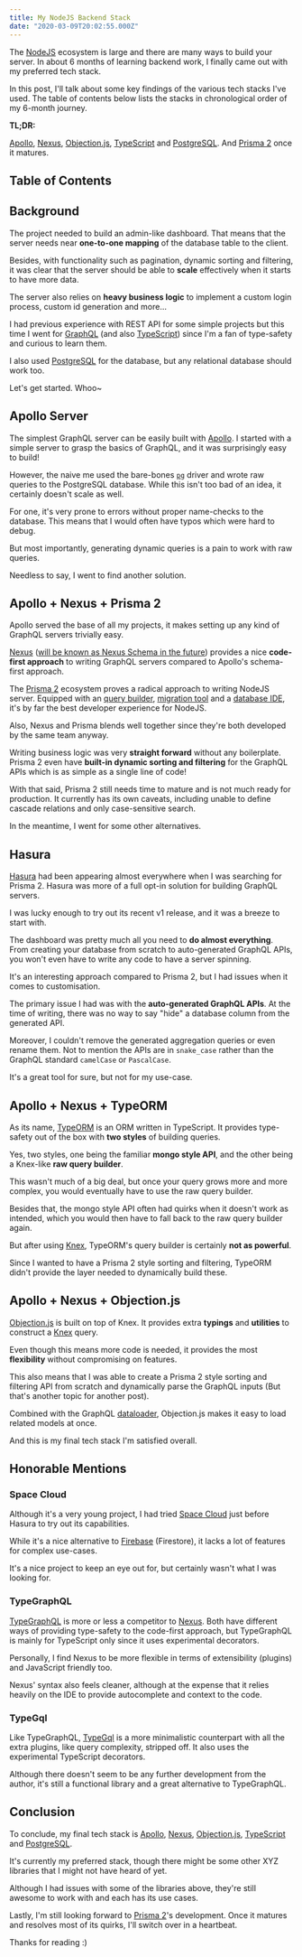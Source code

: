 ```yaml
---
title: My NodeJS Backend Stack
date: "2020-03-09T20:02:55.000Z"
---
```


The [NodeJS][nodejs] ecosystem is large and there are many ways to build your server. In about 6 months of learning backend work, I finally came out with my preferred tech stack.

In this post, I'll talk about some key findings of the various tech stacks I've used. The table of contents below lists the stacks in chronological order of my 6-month journey.

**TL;DR:**

[Apollo][apollo-server], [Nexus][nexus], [Objection.js][objection], [TypeScript][typescript] and [PostgreSQL][postgres]. And [Prisma 2][prisma2] once it matures.

## Table of Contents

<!-- toc -->

## Background

The project needed to build an admin-like dashboard. That means that the server needs near **one-to-one mapping** of the database table to the client.

Besides, with functionality such as pagination, dynamic sorting and filtering, it was clear that the server should be able to **scale** effectively when it starts to have more data.

The server also relies on **heavy business logic** to implement a custom login process, custom id generation and more...

I had previous experience with REST API for some simple projects but this time I went for [GraphQL][graphql] (and also [TypeScript][typescript]) since I'm a fan of type-safety and curious to learn them.

I also used [PostgreSQL][postgres] for the database, but any relational database should work too.

Let's get started. Whoo~

## Apollo Server

The simplest GraphQL server can be easily built with [Apollo][apollo-server]. I started with a simple server to grasp the basics of GraphQL, and it was surprisingly easy to build!

However, the naive me used the bare-bones [`pg`][pg] driver and wrote raw queries to the PostgreSQL database. While this isn't too bad of an idea, it certainly doesn't scale as well.

For one, it's very prone to errors without proper name-checks to the database. This means that I would often have typos which were hard to debug.

But most importantly, generating dynamic queries is a pain to work with raw queries.

Needless to say, I went to find another solution.

## Apollo + Nexus + Prisma 2

Apollo served the base of all my projects, it makes setting up any kind of GraphQL servers trivially easy.

[Nexus][nexus] ([will be known as Nexus Schema in the future](https://github.com/prisma-labs/nexus/issues/373)) provides a nice **code-first approach** to writing GraphQL servers compared to Apollo's schema-first approach.

The [Prisma 2][prisma2] ecosystem proves a radical approach to writing NodeJS server. Equipped with an [query builder][prisma2-client], [migration tool][prisma2-migrate] and a [database IDE][prisma2-studio], it's by far the best developer experience for NodeJS.

Also, Nexus and Prisma blends well together since they're both developed by the same team anyway.

Writing business logic was very **straight forward** without any boilerplate. Prisma 2 even have **built-in dynamic sorting and filtering** for the GraphQL APIs which is as simple as a single line of code!

With that said, Prisma 2 still needs time to mature and is not much ready for production. It currently has its own caveats, including unable to define cascade relations and only case-sensitive search.

In the meantime, I went for some other alternatives.

## Hasura

[Hasura][hasura] had been appearing almost everywhere when I was searching for Prisma 2. Hasura was more of a full opt-in solution for building GraphQL servers.

I was lucky enough to try out its recent v1 release, and it was a breeze to start with.

The dashboard was pretty much all you need to **do almost everything**. From creating your database from scratch to auto-generated GraphQL APIs, you won't even have to write any code to have a server spinning.

It's an interesting approach compared to Prisma 2, but I had issues when it comes to customisation.

The primary issue I had was with the **auto-generated GraphQL APIs**. At the time of writing, there was no way to say "hide" a database column from the generated API.

Moreover, I couldn't remove the generated aggregation queries or even rename them. Not to mention the APIs are in `snake_case` rather than the GraphQL standard `camelCase` or `PascalCase`.

It's a great tool for sure, but not for my use-case.

## Apollo + Nexus + TypeORM

As its name, [TypeORM][typeorm] is an ORM written in TypeScript. It provides type-safety out of the box with **two styles** of building queries.

Yes, two styles, one being the familiar **mongo style API**, and the other being a Knex-like **raw query builder**.

This wasn't much of a big deal, but once your query grows more and more complex, you would eventually have to use the raw query builder.

Besides that, the mongo style API often had quirks when it doesn't work as intended, which you would then have to fall back to the raw query builder again.

But after using [Knex][knex], TypeORM's query builder is certainly **not as powerful**.

Since I wanted to have a Prisma 2 style sorting and filtering, TypeORM didn't provide the layer needed to dynamically build these.

## Apollo + Nexus + Objection.js

[Objection.js][objection] is built on top of Knex. It provides extra **typings** and **utilities** to construct a [Knex][knex] query.

Even though this means more code is needed, it provides the most **flexibility** without compromising on features.

This also means that I was able to create a Prisma 2 style sorting and filtering API from scratch and dynamically parse the GraphQL inputs (But that's another topic for another post).

Combined with the GraphQL [dataloader][dataloader], Objection.js makes it easy to load related models at once.

And this is my final tech stack I'm satisfied overall.

## Honorable Mentions

### Space Cloud

Although it's a very young project, I had tried [Space Cloud][space-cloud] just before Hasura to try out its capabilities.

While it's a nice alternative to [Firebase][firebase] (Firestore), it lacks a lot of features for complex use-cases.

It's a nice project to keep an eye out for, but certainly wasn't what I was looking for.

### TypeGraphQL

[TypeGraphQL][typegraphql] is more or less a competitor to [Nexus][nexus]. Both have different ways of providing type-safety to the code-first approach, but TypeGraphQL is mainly for TypeScript only since it uses experimental decorators.

Personally, I find Nexus to be more flexible in terms of extensibility (plugins) and JavaScript friendly too.

Nexus' syntax also feels cleaner, although at the expense that it relies heavily on the IDE to provide autocomplete and context to the code.

### TypeGql

Like TypeGraphQL, [TypeGql][typegql] is a more minimalistic counterpart with all the extra plugins, like query complexity, stripped off. It also uses the experimental TypeScript decorators.

Although there doesn't seem to be any further development from the author, it's still a functional library and a great alternative to TypeGraphQL.

## Conclusion

To conclude, my final tech stack is [Apollo][apollo-server], [Nexus][nexus], [Objection.js][objection], [TypeScript][typescript] and [PostgreSQL][postgres].

It's currently my preferred stack, though there might be some other XYZ libraries that I might not have heard of yet.

Although I had issues with some of the libraries above, they're still awesome to work with and each has its use cases.

Lastly, I'm still looking forward to [Prisma 2][prisma2]'s development. Once it matures and resolves most of its quirks, I'll switch over in a heartbeat.

Thanks for reading :)

[apollo-server]: https://www.apollographql.com/docs/apollo-server/
[nexus]: https://nexus.js.org/
[postgres]: https://www.postgresql.org/
[typescript]: https://www.typescriptlang.org/
[knex]: https://knexjs.org/
[objection]: https://vincit.github.io/objection.js/
[hasura]: https://hasura.io/
[typegraphql]: https://typegraphql.ml/
[typegql]: https://prismake.github.io/typegql/
[space-cloud]: https://spaceuptech.com/
[typeorm]: https://typeorm.io
[prisma2]: https://github.com/prisma/prisma2
[prisma2-client]: https://github.com/prisma/prisma-client-js
[prisma2-migrate]: https://github.com/prisma/migrate
[prisma2-studio]: https://github.com/prisma/studio
[graphql]: https://graphql.org/
[nodejs]: https://nodejs.org
[pg]: https://node-postgres.com/
[dataloader]: https://github.com/graphql/dataloader
[firebase]: https://firebase.google.com
